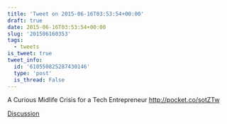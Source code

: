 ```yaml
---
title: 'Tweet on 2015-06-16T03:53:54+00:00'
draft: true
date: 2015-06-16T03:53:54+00:00
slug: '201506160353'
tags:
  - tweets
is_tweet: true
tweet_info:
  id: '610550825287430146'
  type: 'post'
  is_thread: False
---
```




A Curious Midlife Crisis for a Tech Entrepreneur <http://pocket.co/sotZTw>

[Discussion](https://x.com/sytelus/status/610550825287430146)
